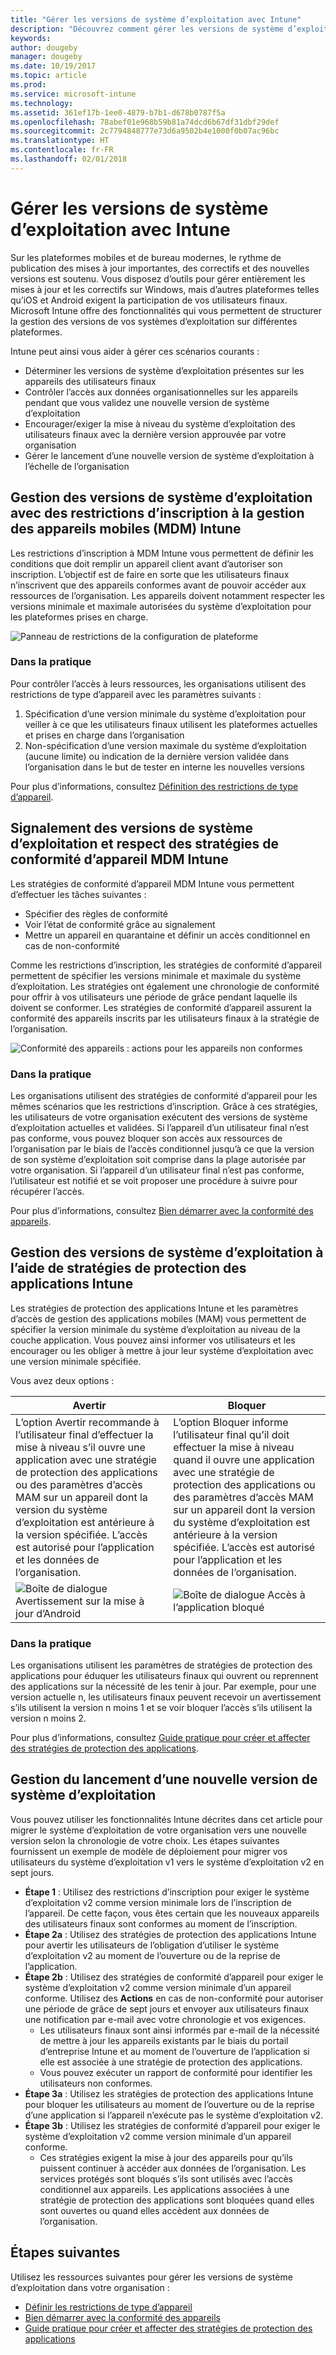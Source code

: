```yaml
---
title: "Gérer les versions de système d’exploitation avec Intune"
description: "Découvrez comment gérer les versions de système d’exploitation sur plusieurs plateformes avec Microsoft Intune."
keywords: 
author: dougeby
manager: dougeby
ms.date: 10/19/2017
ms.topic: article
ms.prod: 
ms.service: microsoft-intune
ms.technology: 
ms.assetid: 361ef17b-1ee0-4879-b7b1-d678b0787f5a
ms.openlocfilehash: 78abef01e968b59b81a74dcd6b67df31dbf29def
ms.sourcegitcommit: 2c7794848777e73d6a9502b4e1000f0b07ac96bc
ms.translationtype: HT
ms.contentlocale: fr-FR
ms.lasthandoff: 02/01/2018
---
```

# <a name="manage-operating-system-versions-with-intune"></a>Gérer les versions de système d’exploitation avec Intune
Sur les plateformes mobiles et de bureau modernes, le rythme de publication des mises à jour importantes, des correctifs et des nouvelles versions est soutenu. Vous disposez d’outils pour gérer entièrement les mises à jour et les correctifs sur Windows, mais d’autres plateformes telles qu’iOS et Android exigent la participation de vos utilisateurs finaux.  Microsoft Intune offre des fonctionnalités qui vous permettent de structurer la gestion des versions de vos systèmes d’exploitation sur différentes plateformes.

Intune peut ainsi vous aider à gérer ces scénarios courants : 
- Déterminer les versions de système d’exploitation présentes sur les appareils des utilisateurs finaux
- Contrôler l’accès aux données organisationnelles sur les appareils pendant que vous validez une nouvelle version de système d’exploitation
- Encourager/exiger la mise à niveau du système d’exploitation des utilisateurs finaux avec la dernière version approuvée par votre organisation
- Gérer le lancement d’une nouvelle version de système d’exploitation à l’échelle de l’organisation
  
## <a name="operating-system-version-control-using-intune-mobile-device-management-mdm-enrollment-restrictions"></a>Gestion des versions de système d’exploitation avec des restrictions d’inscription à la gestion des appareils mobiles (MDM) Intune
Les restrictions d’inscription à MDM Intune vous permettent de définir les conditions que doit remplir un appareil client avant d’autoriser son inscription. L’objectif est de faire en sorte que les utilisateurs finaux n’inscrivent que des appareils conformes avant de pouvoir accéder aux ressources de l’organisation. Les appareils doivent notamment respecter les versions minimale et maximale autorisées du système d’exploitation pour les plateformes prises en charge.
 
![Panneau de restrictions de la configuration de plateforme](./media/os-version-platform-configurations.png) 
 
### <a name="in-practice"></a>Dans la pratique
Pour contrôler l’accès à leurs ressources, les organisations utilisent des restrictions de type d’appareil avec les paramètres suivants : 
1. Spécification d’une version minimale du système d’exploitation pour veiller à ce que les utilisateurs finaux utilisent les plateformes actuelles et prises en charge dans l’organisation 
2. Non-spécification d’une version maximale du système d’exploitation (aucune limite) ou indication de la dernière version validée dans l’organisation dans le but de tester en interne les nouvelles versions

Pour plus d’informations, consultez [Définition des restrictions de type d’appareil](https://docs.microsoft.com/intune/enrollment-restrictions-set#set-device-type-restrictions).
 
## <a name="operating-system-version-reporting-and-compliance-with-intune-mdm-device-compliance-policies"></a>Signalement des versions de système d’exploitation et respect des stratégies de conformité d’appareil MDM Intune
Les stratégies de conformité d’appareil MDM Intune vous permettent d’effectuer les tâches suivantes : 
- Spécifier des règles de conformité
- Voir l’état de conformité grâce au signalement
- Mettre un appareil en quarantaine et définir un accès conditionnel en cas de non-conformité

Comme les restrictions d’inscription, les stratégies de conformité d’appareil permettent de spécifier les versions minimale et maximale du système d’exploitation. Les stratégies ont également une chronologie de conformité pour offrir à vos utilisateurs une période de grâce pendant laquelle ils doivent se conformer. Les stratégies de conformité d’appareil assurent la conformité des appareils inscrits par les utilisateurs finaux à la stratégie de l’organisation.

![Conformité des appareils : actions pour les appareils non conformes](./media/os-version-actions-noncompliance.png) 

### <a name="in-practice"></a>Dans la pratique
Les organisations utilisent des stratégies de conformité d’appareil pour les mêmes scénarios que les restrictions d’inscription. Grâce à ces stratégies, les utilisateurs de votre organisation exécutent des versions de système d’exploitation actuelles et validées. Si l’appareil d’un utilisateur final n’est pas conforme, vous pouvez bloquer son accès aux ressources de l’organisation par le biais de l’accès conditionnel jusqu’à ce que la version de son système d’exploitation soit comprise dans la plage autorisée par votre organisation. Si l’appareil d’un utilisateur final n’est pas conforme, l’utilisateur est notifié et se voit proposer une procédure à suivre pour récupérer l’accès.   

Pour plus d’informations, consultez [Bien démarrer avec la conformité des appareils](https://docs.microsoft.com/intune/device-compliance-get-started).
 
## <a name="operating-system-version-controls-using-intune-app-protection-policies"></a>Gestion des versions de système d’exploitation à l’aide de stratégies de protection des applications Intune    
Les stratégies de protection des applications Intune et les paramètres d’accès de gestion des applications mobiles (MAM) vous permettent de spécifier la version minimale du système d’exploitation au niveau de la couche application. Vous pouvez ainsi informer vos utilisateurs et les encourager ou les obliger à mettre à jour leur système d’exploitation avec une version minimale spécifiée.
 
Vous avez deux options : 

|Avertir  |Bloquer  |
|---------|---------|
|L’option Avertir recommande à l’utilisateur final d’effectuer la mise à niveau s’il ouvre une application avec une stratégie de protection des applications ou des paramètres d’accès MAM sur un appareil dont la version du système d’exploitation est antérieure à la version spécifiée. L’accès est autorisé pour l’application et les données de l’organisation.|L’option Bloquer informe l’utilisateur final qu’il doit effectuer la mise à niveau quand il ouvre une application avec une stratégie de protection des applications ou des paramètres d’accès MAM sur un appareil dont la version du système d’exploitation est antérieure à la version spécifiée. L’accès est autorisé pour l’application et les données de l’organisation.|
|![Boîte de dialogue Avertissement sur la mise à jour d’Android](./media/os-version-update-warning.png)    |![Boîte de dialogue Accès à l’application bloqué](./media/os-version-access-blocked.png)          |

 
### <a name="in-practice"></a>Dans la pratique
Les organisations utilisent les paramètres de stratégies de protection des applications pour éduquer les utilisateurs finaux qui ouvrent ou reprennent des applications sur la nécessité de les tenir à jour. Par exemple, pour une version actuelle n, les utilisateurs finaux peuvent recevoir un avertissement s’ils utilisent la version n moins 1 et se voir bloquer l’accès s’ils utilisent la version n moins 2.
 
Pour plus d’informations, consultez [Guide pratique pour créer et affecter des stratégies de protection des applications](https://docs.microsoft.com/intune/app-protection-policies).

## <a name="managing-a-new-operating-system-version-rollout"></a>Gestion du lancement d’une nouvelle version de système d’exploitation
Vous pouvez utiliser les fonctionnalités Intune décrites dans cet article pour migrer le système d’exploitation de votre organisation vers une nouvelle version selon la chronologie de votre choix. Les étapes suivantes fournissent un exemple de modèle de déploiement pour migrer vos utilisateurs du système d’exploitation v1 vers le système d’exploitation v2 en sept jours.
- **Étape 1** : Utilisez des restrictions d’inscription pour exiger le système d’exploitation v2 comme version minimale lors de l’inscription de l’appareil. De cette façon, vous êtes certain que les nouveaux appareils des utilisateurs finaux sont conformes au moment de l’inscription.
- **Étape 2a** : Utilisez des stratégies de protection des applications Intune pour avertir les utilisateurs de l’obligation d’utiliser le système d’exploitation v2 au moment de l’ouverture ou de la reprise de l’application.
- **Étape 2b** : Utilisez des stratégies de conformité d’appareil pour exiger le système d’exploitation v2 comme version minimale d’un appareil conforme. Utilisez des **Actions** en cas de non-conformité pour autoriser une période de grâce de sept jours et envoyer aux utilisateurs finaux une notification par e-mail avec votre chronologie et vos exigences.
  -  Les utilisateurs finaux sont ainsi informés par e-mail de la nécessité de mettre à jour les appareils existants par le biais du portail d’entreprise Intune et au moment de l’ouverture de l’application si elle est associée à une stratégie de protection des applications.
  - Vous pouvez exécuter un rapport de conformité pour identifier les utilisateurs non conformes. 
- **Étape 3a** : Utilisez les stratégies de protection des applications Intune pour bloquer les utilisateurs au moment de l’ouverture ou de la reprise d’une application si l’appareil n’exécute pas le système d’exploitation v2.
- **Étape 3b** : Utilisez les stratégies de conformité d’appareil pour exiger le système d’exploitation v2 comme version minimale d’un appareil conforme.
  - Ces stratégies exigent la mise à jour des appareils pour qu’ils puissent continuer à accéder aux données de l’organisation. Les services protégés sont bloqués s’ils sont utilisés avec l’accès conditionnel aux appareils. Les applications associées à une stratégie de protection des applications sont bloquées quand elles sont ouvertes ou quand elles accèdent aux données de l’organisation.

## <a name="next-steps"></a>Étapes suivantes
Utilisez les ressources suivantes pour gérer les versions de système d’exploitation dans votre organisation : 

- [Définir les restrictions de type d’appareil](https://docs.microsoft.com/intune/enrollment-restrictions-set#set-device-type-restrictions)
- [Bien démarrer avec la conformité des appareils](https://docs.microsoft.com/intune/device-compliance-get-started)
- [Guide pratique pour créer et affecter des stratégies de protection des applications](https://docs.microsoft.com/intune/app-protection-policies)
